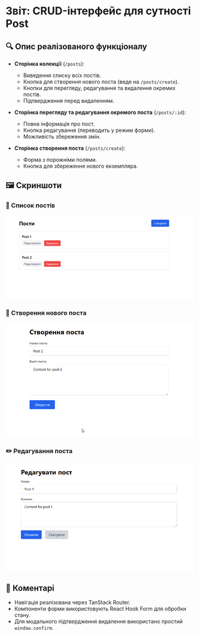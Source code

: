 # Звіт: CRUD-інтерфейс для сутності Post

## 🔍 Опис реалізованого функціоналу

- **Сторінка колекції** (`/posts`):
  - Виведення списку всіх постів.
  - Кнопка для створення нового поста (веде на `/posts/create`).
  - Кнопки для перегляду, редагування та видалення окремих постів.
  - Підтвердження перед видаленням.

- **Сторінка перегляду та редагування окремого поста** (`/posts/:id`):
  - Повна інформація про пост.
  - Кнопка редагування (переводить у режим форми).
  - Можливість збереження змін.

- **Сторінка створення поста** (`/posts/create`):
  - Форма з порожніми полями.
  - Кнопка для збереження нового екземпляра.

## 🖼️ Скриншоти

### 📄 Список постів

![Список постів](https://github.com/volAndr1/frontend/blob/059f033781fd2063f03844191ab2ce37e6e886d2/Screenshots-lab6/chrome_pz7dSZI4LU.png)

### 📝 Створення нового поста

![Створення поста](https://github.com/volAndr1/frontend/blob/059f033781fd2063f03844191ab2ce37e6e886d2/Screenshots-lab6/chrome_2iUMRptkOC.png)

### ✏️ Редагування поста

![Редагування поста](https://github.com/volAndr1/frontend/blob/059f033781fd2063f03844191ab2ce37e6e886d2/Screenshots-lab6/chrome_MA7MUlzmOf.png)

## 💬 Коментарі

- Навігація реалізована через TanStack Router.
- Компоненти форми використовують React Hook Form для обробки стану.
- Для модального підтвердження видалення використано простий `window.confirm`.
